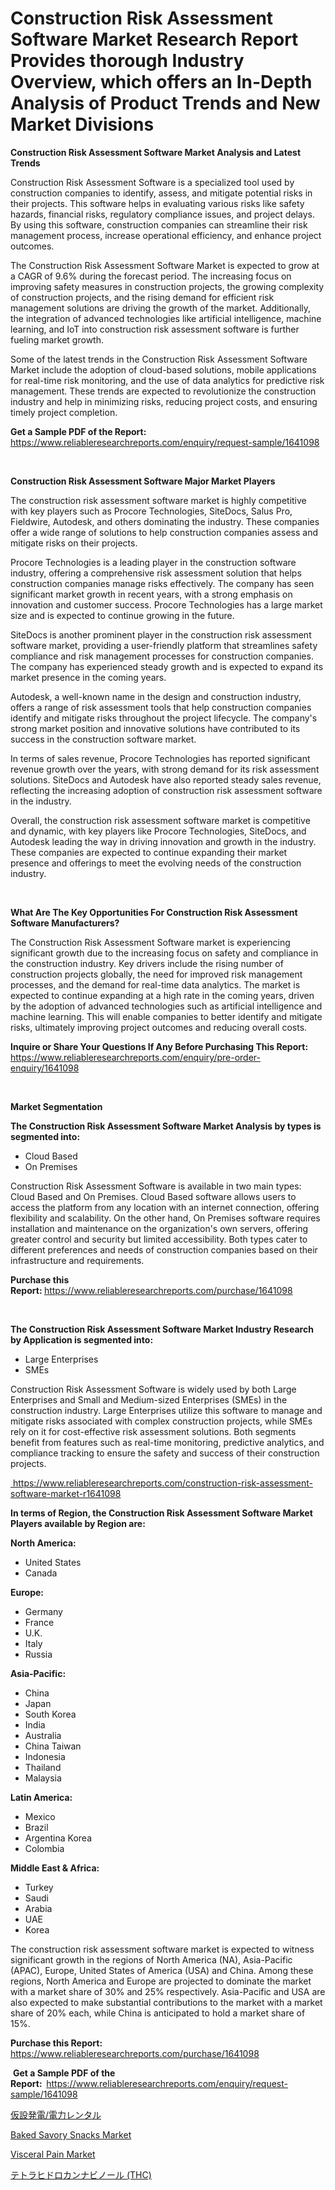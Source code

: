 <p><h1>Construction Risk Assessment Software Market Research Report Provides thorough Industry Overview, which offers an In-Depth Analysis of Product Trends and New Market Divisions</h1></p><p><strong>Construction Risk Assessment Software Market Analysis and Latest Trends</strong></p>
<p><p>Construction Risk Assessment Software is a specialized tool used by construction companies to identify, assess, and mitigate potential risks in their projects. This software helps in evaluating various risks like safety hazards, financial risks, regulatory compliance issues, and project delays. By using this software, construction companies can streamline their risk management process, increase operational efficiency, and enhance project outcomes.</p><p>The Construction Risk Assessment Software Market is expected to grow at a CAGR of 9.6% during the forecast period. The increasing focus on improving safety measures in construction projects, the growing complexity of construction projects, and the rising demand for efficient risk management solutions are driving the growth of the market. Additionally, the integration of advanced technologies like artificial intelligence, machine learning, and IoT into construction risk assessment software is further fueling market growth.</p><p>Some of the latest trends in the Construction Risk Assessment Software Market include the adoption of cloud-based solutions, mobile applications for real-time risk monitoring, and the use of data analytics for predictive risk management. These trends are expected to revolutionize the construction industry and help in minimizing risks, reducing project costs, and ensuring timely project completion.</p></p>
<p><strong>Get a Sample PDF of the Report:&nbsp;</strong> <a href="https://www.reliableresearchreports.com/enquiry/request-sample/1641098">https://www.reliableresearchreports.com/enquiry/request-sample/1641098</a></p>
<p>&nbsp;</p>
<p><strong>Construction Risk Assessment Software Major Market Players</strong></p>
<p><p>The construction risk assessment software market is highly competitive with key players such as Procore Technologies, SiteDocs, Salus Pro, Fieldwire, Autodesk, and others dominating the industry. These companies offer a wide range of solutions to help construction companies assess and mitigate risks on their projects.</p><p>Procore Technologies is a leading player in the construction software industry, offering a comprehensive risk assessment solution that helps construction companies manage risks effectively. The company has seen significant market growth in recent years, with a strong emphasis on innovation and customer success. Procore Technologies has a large market size and is expected to continue growing in the future.</p><p>SiteDocs is another prominent player in the construction risk assessment software market, providing a user-friendly platform that streamlines safety compliance and risk management processes for construction companies. The company has experienced steady growth and is expected to expand its market presence in the coming years.</p><p>Autodesk, a well-known name in the design and construction industry, offers a range of risk assessment tools that help construction companies identify and mitigate risks throughout the project lifecycle. The company's strong market position and innovative solutions have contributed to its success in the construction software market.</p><p>In terms of sales revenue, Procore Technologies has reported significant revenue growth over the years, with strong demand for its risk assessment solutions. SiteDocs and Autodesk have also reported steady sales revenue, reflecting the increasing adoption of construction risk assessment software in the industry.</p><p>Overall, the construction risk assessment software market is competitive and dynamic, with key players like Procore Technologies, SiteDocs, and Autodesk leading the way in driving innovation and growth in the industry. These companies are expected to continue expanding their market presence and offerings to meet the evolving needs of the construction industry.</p></p>
<p>&nbsp;</p>
<p><strong>What Are The Key Opportunities For Construction Risk Assessment Software Manufacturers?</strong></p>
<p><p>The Construction Risk Assessment Software market is experiencing significant growth due to the increasing focus on safety and compliance in the construction industry. Key drivers include the rising number of construction projects globally, the need for improved risk management processes, and the demand for real-time data analytics. The market is expected to continue expanding at a high rate in the coming years, driven by the adoption of advanced technologies such as artificial intelligence and machine learning. This will enable companies to better identify and mitigate risks, ultimately improving project outcomes and reducing overall costs.</p></p>
<p><strong>Inquire or Share Your Questions If Any Before Purchasing This Report:</strong> <a href="https://www.reliableresearchreports.com/enquiry/pre-order-enquiry/1641098">https://www.reliableresearchreports.com/enquiry/pre-order-enquiry/1641098</a></p>
<p>&nbsp;</p>
<p><strong>Market Segmentation</strong></p>
<p><strong>The Construction Risk Assessment Software Market Analysis by types is segmented into:</strong></p>
<p><ul><li>Cloud Based</li><li>On Premises</li></ul></p>
<p><p>Construction Risk Assessment Software is available in two main types: Cloud Based and On Premises. Cloud Based software allows users to access the platform from any location with an internet connection, offering flexibility and scalability. On the other hand, On Premises software requires installation and maintenance on the organization's own servers, offering greater control and security but limited accessibility. Both types cater to different preferences and needs of construction companies based on their infrastructure and requirements.</p></p>
<p><strong>Purchase this Report:&nbsp;</strong><a href="https://www.reliableresearchreports.com/purchase/1641098">https://www.reliableresearchreports.com/purchase/1641098</a></p>
<p>&nbsp;</p>
<p><strong>The Construction Risk Assessment Software Market Industry Research by Application is segmented into:</strong></p>
<p><ul><li>Large Enterprises</li><li>SMEs</li></ul></p>
<p><p>Construction Risk Assessment Software is widely used by both Large Enterprises and Small and Medium-sized Enterprises (SMEs) in the construction industry. Large Enterprises utilize this software to manage and mitigate risks associated with complex construction projects, while SMEs rely on it for cost-effective risk assessment solutions. Both segments benefit from features such as real-time monitoring, predictive analytics, and compliance tracking to ensure the safety and success of their construction projects.</p></p>
<p><a href="https://www.reliableresearchreports.com/construction-risk-assessment-software-market-r1641098">&nbsp;https://www.reliableresearchreports.com/construction-risk-assessment-software-market-r1641098</a></p>
<p><strong>In terms of Region, the Construction Risk Assessment Software Market Players available by Region are:</strong></p>
<p>
    <p> <strong> North America: </strong>
        <ul>
            <li>United States</li>
            <li>Canada</li>
        </ul>
        </p> 
    <p> <strong> Europe: </strong>
        <ul>
            <li>Germany</li>
            <li>France</li>
            <li>U.K.</li>
            <li>Italy</li>
            <li>Russia</li>
        </ul>
        </p> 
    <p> <strong> Asia-Pacific: </strong>
        <ul>
            <li>China</li>
            <li>Japan</li>
            <li>South Korea</li>
            <li>India</li>
            <li>Australia</li>
            <li>China Taiwan</li>
            <li>Indonesia</li>
            <li>Thailand</li>
            <li>Malaysia</li>
        </ul>
        </p> 
    <p> <strong> Latin America: </strong>
        <ul>
            <li>Mexico</li>
            <li>Brazil</li>
            <li>Argentina Korea</li>
            <li>Colombia</li>
        </ul>
        </p> 
    <p> <strong> Middle East & Africa: </strong>
        <ul>
            <li>Turkey</li>
            <li>Saudi</li>
            <li>Arabia</li>
            <li>UAE</li>
            <li>Korea</li>
        </ul>
    </p>
    </p>
<p><p>The construction risk assessment software market is expected to witness significant growth in the regions of North America (NA), Asia-Pacific (APAC), Europe, United States of America (USA) and China. Among these regions, North America and Europe are projected to dominate the market with a market share of 30% and 25% respectively. Asia-Pacific and USA are also expected to make substantial contributions to the market with a market share of 20% each, while China is anticipated to hold a market share of 15%.</p></p>
<p><strong>Purchase this Report: </strong><a href="https://www.reliableresearchreports.com/purchase/1641098">https://www.reliableresearchreports.com/purchase/1641098</a></p>
<p>&nbsp;<strong>Get a Sample PDF of the Report:&nbsp;&nbsp;</strong><a href="https://www.reliableresearchreports.com/enquiry/request-sample/1641098">https://www.reliableresearchreports.com/enquiry/request-sample/1641098</a></p>
<p><strong></strong></p>
<p><p><a href="https://github.com/RodHoppe07/Market-Research-Report-List-2/blob/main/3123066181361.md">仮設発電/電力レンタル</a></p><p><a href="https://github.com/yoshih12/Market-Research-Report-List-4/blob/main/baked-savory-snacks-market.md">Baked Savory Snacks Market</a></p><p><a href="https://github.com/castoriffic/Market-Research-Report-List-5/blob/main/visceral-pain-market.md">Visceral Pain Market</a></p><p><a href="https://github.com/reliezer65/Market-Research-Report-List-2/blob/main/3908366181362.md">テトラヒドロカンナビノール (THC)</a></p></p>